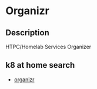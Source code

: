 # Organizr

## Description

HTPC/Homelab Services Organizer

## k8 at home search

- [organizr](https://nanne.dev/k8s-at-home-search/#/organizr)
